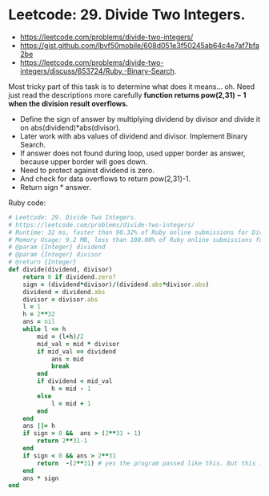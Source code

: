 # Leetcode: 29. Divide Two Integers.

- https://leetcode.com/problems/divide-two-integers/
- https://gist.github.com/lbvf50mobile/608d051e3f50245ab64c4e7af7bfa2be
- https://leetcode.com/problems/divide-two-integers/discuss/653724/Ruby.-Binary-Search.


Most tricky part of this task is to determine what does it means... oh. Need just read the descriptions more carefully **function returns pow(2,31) − 1 when the division result overflows.**

- Define the sign of answer by multiplying dividend by divisor and divide it on abs(dividend)*abs(divisor).
- Later work with abs values of dividend and divisor. Implement Binary Search.
- If answer does not found during loop, used upper border as answer, because upper border will goes down.
- Need to protect against dividend is zero.
- And check for data overflows to return pow(2,31)-1.
- Return sign * answer.

Ruby code:
```Ruby
# Leetcode: 29. Divide Two Integers.
# https://leetcode.com/problems/divide-two-integers/
# Runtime: 32 ms, faster than 90.32% of Ruby online submissions for Divide Two Integers.
# Memory Usage: 9.2 MB, less than 100.00% of Ruby online submissions for Divide Two Integers.
# @param {Integer} dividend
# @param {Integer} divisor
# @return {Integer}
def divide(dividend, divisor)
    return 0 if dividend.zero? 
    sign = (dividend*divisor)/(dividend.abs*divisor.abs)
    dividend = dividend.abs
    divisor = divisor.abs
    l = 1
    h = 2**32
    ans = nil
    while l <= h
        mid = (l+h)/2
        mid_val = mid * divisor
        if mid_val == dividend
            ans = mid
            break
        end
        if dividend < mid_val
            h = mid - 1
        else 
            l = mid + 1
        end
    end
    ans ||= h
    if sign > 0 &&  ans > (2**31 - 1)
        return 2**31-1
    end
    if sign < 0 && ans > 2**31
        return  -(2**31) # yes the program passed like this. But this is an issue. must be 2**31 -1. 
    end
    ans * sign
end
```